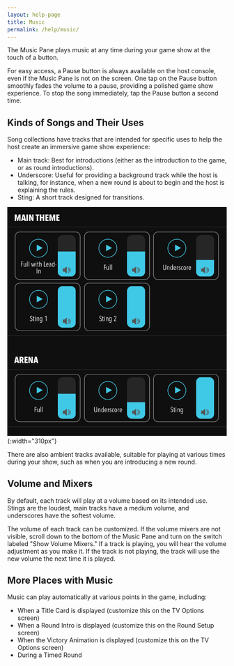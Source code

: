 ```yaml
---
layout: help-page
title: Music
permalink: /help/music/
---
```


The Music Pane plays music at any time during your game show at the touch of a button.

For easy access, a Pause button is always available on the host console, even if the Music Pane is not on the screen. One tap on the Pause button smoothly fades the volume to a pause, providing a polished game show experience. To stop the song immediately, tap the Pause button a second time.

## Kinds of Songs and Their Uses

Song collections have tracks that are intended for specific uses to help the host create an immersive game show experience:

* Main track: Best for introductions (either as the introduction to the game, or as round introductions).
* Underscore: Useful for providing a background track while the host is talking, for instance, when a new round is about to begin and the host is explaining the rules.
* Sting: A short track designed for transitions.

![music pane](/images/music-pane.png){:width="310px"}

There are also ambient tracks available, suitable for playing at various times during your show, such as when you are introducing a new round.

## Volume and Mixers

By default, each track will play at a volume based on its intended use. Stings are the loudest, main tracks have a medium volume, and underscores have the softest volume.

The volume of each track can be customized. If the volume mixers are not visible, scroll down to the bottom of the Music Pane and turn on the switch labeled "Show Volume Mixers." If a track is playing, you will hear the volume adjustment as you make it. If the track is not playing, the track will use the new volume the next time it is played.

## More Places with Music

Music can play automatically at various points in the game, including:

* When a Title Card is displayed (customize this on the TV Options screen)
* When a Round Intro is displayed (customize this on the Round Setup screen)
* When the Victory Animation is displayed (customize this on the TV Options screen)
* During a Timed Round
